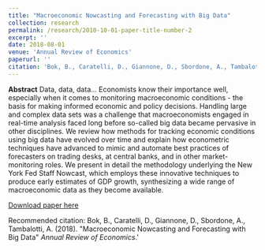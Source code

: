 ```yaml
---
title: "Macroeconomic Nowcasting and Forecasting with Big Data"
collection: research
permalink: /research/2010-10-01-paper-title-number-2
excerpt: ''
date: 2018-08-01
venue: 'Annual Review of Economics'
paperurl: ''
citation: 'Bok, B., Caratelli, D., Giannone, D., Sbordone, A., Tambalotti, A. (2018). "Macroeconomic Nowcasting and Forecasting with Big Data" <i>Annual Review of Economics</i>.'
---
```


**Abstract** Data, data, data... Economists know their importance well, especially when it comes to monitoring macroeconomic conditions - the basis for making informed economic and policy decisions. Handling large and complex data sets was a challenge that macroeconomists engaged in real-time analysis faced long before so-called big data became pervasive in other disciplines. We review how methods for tracking economic conditions using big data have evolved over time and explain how econometric techniques have advanced to mimic and automate best practices of forecasters on trading desks, at central banks, and in other market-monitoring roles. We present in detail the methodology underlying the New York Fed Staff Nowcast, which employs these innovative techniques to produce early estimates of GDP growth, synthesizing a wide range of macroeconomic data as they become available.

[Download paper here](https://www.annualreviews.org/doi/10.1146/annurev-economics-080217-053214)

Recommended citation: Bok, B., Caratelli, D., Giannone, D., Sbordone, A., Tambalotti, A. (2018). "Macroeconomic Nowcasting and Forecasting with Big Data" <i>Annual Review of Economics</i>.'